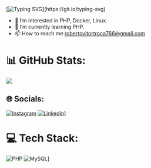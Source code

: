 [![Typing SVG](https://readme-typing-svg.demolab.com?font=Fira+Code&pause=1000&color=0EF2F7&width=435&lines=BEM+VINDO!)](https://git.io/typing-svg)
- 👀 I’m interested in PHP, Docker, Linux.
- 🌱 I’m currently learning PHP.
- 📫 How to reach me robertovitortroca766@gmail.com

# 📊 GitHub Stats:

![](https://github-readme-stats.vercel.app/api/top-langs/?username=nightbwolf&theme=vue-dark&hide_border=false&include_all_commits=false&count_private=false&layout=compact)


## 🌐 Socials:
[![Instagram](https://img.shields.io/badge/Instagram-%23E4405F.svg?logo=Instagram&logoColor=white)](https://instagram.com/beto_.sousa) 
[![LinkedIn](https://img.shields.io/badge/LinkedIn-%230077B5.svg?logo=linkedin&logoColor=white)](https://linkedin.com/in/robertosousa)]
# 💻 Tech Stack:
![PHP](https://img.shields.io/badge/php-3670A0?style=for-the-badge&logo=php&logoColor=ffdd54) ![MySQL](https://img.shields.io/badge/sql-%23FF9900.svg?style=for-the-badge&logo=sql-aws&logoColor=white)]
